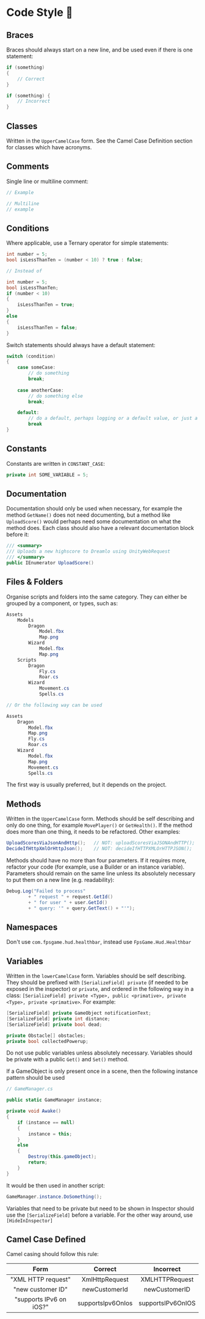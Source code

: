 # Code Style 💎

## Braces

Braces should always start on a new line, and be used even if there is one statement:

```c#
if (something)
{
    // Correct
}

if (something) {
    // Incorrect
}
```

## Classes

Written in the ```UpperCamelCase``` form.
See the Camel Case Definition section for classes which have acronyms. 

## Comments

Single line or multiline comment: 

```c# 
// Example
```
```c# 
// Multiline
// example
```

## Conditions

Where applicable, use a Ternary operator for simple statements:

```c#
int number = 5;
bool isLessThanTen = (number < 10) ? true : false; 

// Instead of

int number = 5;
bool isLessThanTen;
if (number < 10)
{
    isLessThanTen = true;
}
else
{
    isLessThanTen = false;
}
```

Switch statements should always have a default statement:

```c#
switch (condition)
{
    case someCase:
        // do something
        break;
    
    case anotherCase:
        // do something else
        break;

    default:
        // do a default, perhaps logging or a default value, or just a comment saying unused
        break
}
```

## Constants

Constants are written in ```CONSTANT_CASE```: 

```c# 
private int SOME_VARIABLE = 5;
```

## Documentation

Documentation should only be used when necessary, for example the method `GetName()` does not need documenting, but a method like `UploadScore()` would perhaps need some documentation on what the method does.
Each class should also have a relevant documentation block before it:

```c#
/// <summary>
/// Uploads a new highscore to Dreamlo using UnityWebRequest
/// </summary>
public IEnumerator UploadScore()
```

## Files & Folders
Organise scripts and folders into the same category. They can either be grouped by a component, or types, such as: 

```c#
Assets
    Models
        Dragon
            Model.fbx
            Map.png
        Wizard
            Model.fbx
            Map.png
    Scripts
        Dragon
            Fly.cs
            Roar.cs
        Wizard
            Movement.cs
            Spells.cs

// Or the following way can be used

Assets
    Dragon
        Model.fbx
        Map.png
        Fly.cs
        Roar.cs
    Wizard
        Model.fbx
        Map.png
        Movement.cs
        Spells.cs
```
The first way is usually preferred, but it depends on the project.

## Methods

Written in the ```UpperCamelCase``` form. Methods should be self describing and only do one thing, for example ```MovePlayer()``` or ```GetHealth()```. If the method does more than one thing, it needs to be refactored.
Other examples:
    
```c#
UploadScoresViaJsonAndHttp();   // NOT: uploadScoresViaJSONAndHTTP();
DecideIfHttpXmlOrHttpJson();    // NOT: decideIfHTTPXMLOrHTTPJSON();
```

Methods should have no more than four parameters. If it requires more, refactor your code (for example, use a Builder or an instance variable).
Parameters should remain on the same line unless its absolutely necessary to put them on a new line (e.g. readability):  

```c#
Debug.Log("Failed to process"
        + " request " + request.GetId()
        + " for user " + user.GetId()
        + " query: '" + query.GetText() + "'");
```

## Namespaces

Don't use ```com.fpsgame.hud.healthbar```, instead use ```FpsGame.Hud.Healthbar```


## Variables

Written in the ```lowerCamelCase``` form. Variables should be self describing. They should be prefixed with ```[SerializeField] private``` (if needed to be exposed in the inspector) or ```private```, and ordered in the following way in a class: `[SerializeField] private <Type>, public <primative>, private <Type>, private <primative>`. For example:

```c#
[SerializeField] private GameObject notificationText;
[SerializeField] private int distance;
[SerializeField] private bool dead;

private Obstacle[] obstacles;
private bool collectedPowerup;
```

Do not use public variables unless absolutely necessary. Variables should be private with a public `Get()` and `Set()` method.

If a GameObject is only present once in a scene, then the following instance pattern should be used

```c#
// GameManager.cs

public static GameManager instance;

private void Awake()
{
    if (instance == null)
    {
        instance = this;
    }
    else
    {
        Destroy(this.gameObject);
        return;
    }
}
```
It would be then used in another script:
```c#
GameManager.instance.DoSomething();
```

Variables that need to be private but need to be shown in Inspector should use the `[SerializeField]` before a variable. For the other way around, use `[HideInInspector]`


## Camel Case Defined

Camel casing should follow this rule:

|           Form          |      Correct      |     Incorrect     |
|:-----------------------:|:-----------------:|:-----------------:|
| "XML HTTP request"      | XmlHttpRequest    | XMLHTTPRequest    |
| "new customer ID"       | newCustomerId     | newCustomerID     |
| "supports IPv6 on iOS?" | supportsIpv6OnIos | supportsIPv6OnIOS |
